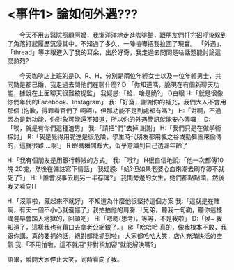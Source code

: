 # <事件1> 論如何外遇???
<p style="text-indent: 2em;">今天不用去醫院照顧阿嬤，我懶洋洋地走進咖啡館，跟朋友們打完招呼後躲到了角落打起履歷沉浸其中，不知過了多久，一陣喧嘩把我拉回了現實。
「外遇」、「thread」等字眼進入了我的耳朵，出於好奇，我走過去問問是啥話題能討論這麼熱烈?  

<p style="text-indent: 2em;">今天咖啡店上班的是D、R、H，分別是兩位年輕女士以及一位年輕男士，共同點是都已婚，我走過去問他們在聊什麼?
D:「你知道嗎，脆現在有個新聊天功能，據說在上面聊天很難被捉監」
我疑惑:「蛤，啥是脆?」 D白眼
H:「就是很像你們年代的Facebook、Instagram」
我:「好窩，謝謝你的補充，我們大人不會用那個 (抱歉，得罪看官們了 呵呵)，但那功能不是到處都有嗎?」
H:「對啊，不過因為是新功能，你對象可能還不知道，所以你的外遇簡訊就能安心傳囉」
D:「唉，就是有你們這種渣男」
我:「請把"們"去掉 謝謝」
H:「我們只是在做學術探討」
R:「我是覺得用脆還是很危險，學生時代朋友都用楓之谷或勁舞團來偷傳的，這就很難....啊!」
R 眼睛瞬間睜大，似乎意識到自己透漏年齡了  

H:「我有個朋友是用銀行轉帳的方式」
我:「哦?」
H很自信地說:「他一次都傳10塊 20塊，然後在備註寫下情話」
我疑惑:「蛤?但如果老婆心血來潮去刷存簿不就死了?」
H:「誰會沒事去刷另一半存簿?」
我問旁邊的女生，她們都點點頭，然後我又看向H

H:「沒事啦，藏起來不就好」 不知道為什麼他很堅持這個方案
我:「這就是在賭啊，有天一個不小心就遺憾了」我拍拍他的肩膀:「兄弟，聽我一句勸，聽你這樣講遲早會踏入地獄的，回頭吧」
H:「嗯嗯(思考)，等等，不是我啦」
D:「侯~ 我知道了，這樣我也有藉口去拿老公網銀了。」
R:「哈哈哈 真的，像我根本不敢，我跟你講，真的要抓的話，絕對都能抓到啦」
大家都哈哈大笑，店內充滿快活的空氣
我:「不用怕啦，這不就用"非對稱加密"就能解決嗎?」

語畢，瞬間大家停止大笑，同時看向了我。
